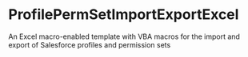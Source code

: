 # ProfilePermSetImportExportExcel
An Excel macro-enabled template with VBA macros for the import and export of Salesforce profiles and permission sets
